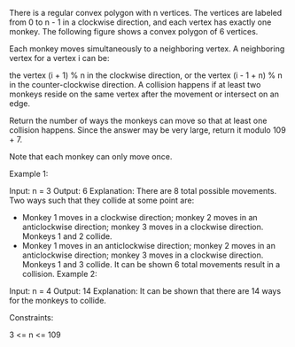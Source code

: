 There is a regular convex polygon with n vertices. The vertices are labeled from 0 to n - 1 in a clockwise direction, and each vertex has exactly one monkey. The following figure shows a convex polygon of 6 vertices.


Each monkey moves simultaneously to a neighboring vertex. A neighboring vertex for a vertex i can be:

the vertex (i + 1) % n in the clockwise direction, or
the vertex (i - 1 + n) % n in the counter-clockwise direction.
A collision happens if at least two monkeys reside on the same vertex after the movement or intersect on an edge.

Return the number of ways the monkeys can move so that at least one collision happens. Since the answer may be very large, return it modulo 109 + 7.

Note that each monkey can only move once.

 

Example 1:

Input: n = 3
Output: 6
Explanation: There are 8 total possible movements.
Two ways such that they collide at some point are:
- Monkey 1 moves in a clockwise direction; monkey 2 moves in an anticlockwise direction; monkey 3 moves in a clockwise direction. Monkeys 1 and 2 collide.
- Monkey 1 moves in an anticlockwise direction; monkey 2 moves in an anticlockwise direction; monkey 3 moves in a clockwise direction. Monkeys 1 and 3 collide.
It can be shown 6 total movements result in a collision.
Example 2:

Input: n = 4
Output: 14
Explanation: It can be shown that there are 14 ways for the monkeys to collide.
 

Constraints:

3 <= n <= 109
